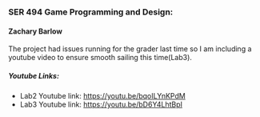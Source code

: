 ### SER 494 Game Programming and Design:
#### Zachary Barlow
The project had issues running for the grader last time so I am including a youtube video to ensure smooth sailing this time(Lab3).

##### Youtube Links:
- Lab2 Youtube link: https://youtu.be/bqoILYnKPdM
- Lab3 Youtube link: https://youtu.be/bD6Y4LhtBpI
